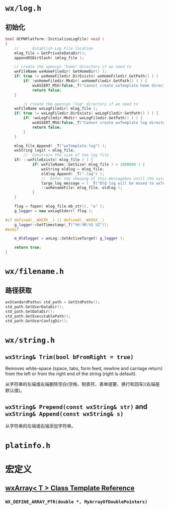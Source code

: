 <!--
 * @Descripttion: 
 * @version: WSL:Ubuntu-16.04
 * @Author: shadow3zz-zhouchenghao@whut.edu.cn
 * @Date: 2020-02-25 23:21:31
 * @LastEditors: shadow3zz
 * @LastEditTime: 2020-02-25 23:21:32
 -->

# `wx/log.h`

## 初始化

```c++
bool OCPNPlatform::InitializeLogFile( void )
{
    //      Establish Log File location
    mlog_file = GetPrivateDataDir();
    appendOSDirSlash( &mlog_file );

    // create the opencpn "home" directory if we need to
    wxFileName wxHomeFiledir( GetHomeDir() );
    if( true != wxHomeFiledir.DirExists( wxHomeFiledir.GetPath() ) )
        if( !wxHomeFiledir.Mkdir( wxHomeFiledir.GetPath() ) ) {
            wxASSERT_MSG(false,_T("Cannot create wxTemplate home directory"));
            return false;
    }

        // create the opencpn "log" directory if we need to
    wxFileName wxLogFiledir( mlog_file );
    if( true != wxLogFiledir.DirExists( wxLogFiledir.GetPath() ) ) {
        if( !wxLogFiledir.Mkdir( wxLogFiledir.GetPath() ) ) {
            wxASSERT_MSG(false,_T("Cannot create wxTemplate log directory"));
            return false;
        }
    }

    mlog_file.Append( _T("wxTemplate.log") );
    wxString logit = mlog_file;
        //  Constrain the size of the log file
    if( ::wxFileExists( mlog_file ) ) {
            if( wxFileName::GetSize( mlog_file ) > 1000000 ) {
                wxString oldlog = mlog_file;
                oldlog.Append( _T(".log") );
                //  Defer the showing of this messagebox until the system locale is established.
                large_log_message = ( _T("Old log will be moved to wxTemplate.log.log") );
                ::wxRenameFile( mlog_file, oldlog );
            }
    }

    flog = fopen( mlog_file.mb_str(), "a" );
    g_logger = new wxLogStderr( flog );

#if defined(__WXGTK__) || defined(__WXOSX__)
    g_logger->SetTimestamp(_T("%H:%M:%S %Z"));
#endif

    m_Oldlogger = wxLog::SetActiveTarget( g_logger );

    return true;
}
```

# `wx/filename.h`

## 路径获取

```c++
wxStandardPaths& std_path = GetStdPaths();
std_path.GetUserDataDir();
std_path.GetDataDir();
std_path.GetExecutablePath();
std_path.GetUserConfigDir();
```

# `wx/string.h`

## `wxString& Trim(bool bFromRight = true)`

Removes white-space (space, tabs, form feed, newline and carriage return) from the left or from the right end of the string (right is default).

从字符串的左端或右端删除空白(空格、制表符、表单提要、换行和回车)(右端是默认值)。

## `wxString& Prepend(const wxString& str)` and `wxString& Append(const wxString& s)`

从字符串的左端或右端添加字符串。

# `platinfo.h`

# 宏定义

## [wxArray< T > Class Template Reference](https://docs.wxwidgets.org/3.0.2/classwx_array_3_01_t_01_4.html)

### `WX_DEFINE_ARRAY_PTR(double *, MyArrayOfDoublePointers)`
